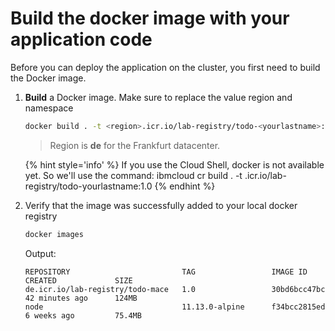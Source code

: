 # Build the docker image with your application code

Before you can deploy the application on the cluster, you first need to build the Docker image.

1. **Build** a Docker image. Make sure to replace the value region and namespace
    ```sh
    docker build . -t <region>.icr.io/lab-registry/todo-<yourlastname>:1.0
    ```
    > Region is **de** for the Frankfurt datacenter.

    {% hint style='info' %}
    If you use the Cloud Shell, docker is not available yet. So we'll use the command:
    ibmcloud cr build . -t <region>.icr.io/lab-registry/todo-yourlastname:1.0
    {% endhint %}

1. Verify that the image was successfully added to your local docker registry
    ```sh
    docker images
    ```
    Output:
    ```
    REPOSITORY                         TAG                 IMAGE ID            CREATED             SIZE
    de.icr.io/lab-registry/todo-mace   1.0                 30bd6bcc47bc        42 minutes ago      124MB
    node                               11.13.0-alpine      f34bcc2815ed        6 weeks ago         75.4MB
    ``` 